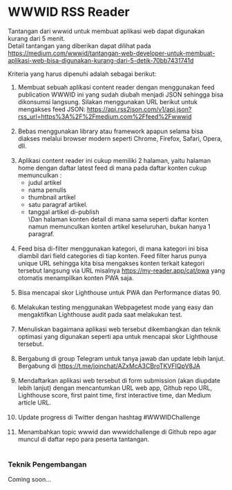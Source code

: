 WWWID RSS Reader
===
Tantangan dari wwwid untuk membuat aplikasi web dapat digunakan kurang dari 5 menit.<br>
Detail tantangan yang diberikan dapat dilihat pada https://medium.com/wwwid/tantangan-web-developer-untuk-membuat-aplikasi-web-bisa-digunakan-kurang-dari-5-detik-70bb7431741d<br>

Kriteria yang harus dipenuhi adalah sebagai berikut:<br>
1. Membuat sebuah aplikasi content reader dengan menggunakan feed publication WWWID ini yang sudah diubah menjadi JSON sehingga bisa dikonsumsi langsung. Silakan menggunakan URL berikut untuk mengakses feed JSON: https://api.rss2json.com/v1/api.json?rss_url=https%3A%2F%2Fmedium.com%2Ffeed%2Fwwwid<br><br>
2. Bebas menggunakan library atau framework apapun selama bisa diakses melalui browser modern seperti Chrome, Firefox, Safari, Opera, dll.<br><br>
3. Aplikasi content reader ini cukup memiliki 2 halaman, yaitu halaman home dengan daftar latest feed di mana pada daftar konten cukup memunculkan :
    * judul artikel
    * nama penulis
    * thumbnail artikel
    * satu paragraf artikel.
    * tanggal artikel di-publish<br>
\Dan halaman konten detail di mana sama seperti daftar konten namun memunculkan konten artikel keseluruhan, bukan hanya 1 paragraf.<br><br>
4. Feed bisa di-filter menggunakan kategori, di mana kategori ini bisa diambil dari field categories di tiap konten. Feed filter harus punya unique URL sehingga kita bisa mengakses konten terkait kategori tersebut langsung via URL misalnya https://my-reader.app/cat/pwa yang otomatis menampilkan konten PWA saja.<br><br>
5. Bisa mencapai skor Lighthouse untuk PWA dan Performance diatas 90.<br><br>
6. Melakukan testing menggunakan Webpagetest mode yang easy dan mengaktifkan Lighthouse audit pada saat melakukan test.<br><br>
7. Menuliskan bagaimana aplikasi web tersebut dikembangkan dan teknik optimasi yang digunakan seperti apa untuk mencapai skor Lighthouse tersebut.<br><br>
8. Bergabung di group Telegram untuk tanya jawab dan update lebih lanjut. Bergabung di https://t.me/joinchat/AZxMcA3CBroTKVFIQpV8JA<br><br>
9. Mendaftarkan aplikasi web tersebut di form submission (akan diupdate lebih lanjut) dengan mencantumkan URL web app, Github repo URL, Lighthouse score, first paint time, first interactive time, dan Medium article URL.<br><br>
10. Update progress di Twitter dengan hashtag #WWWIDChallenge<br><br>
11. Menambahkan topic wwwid dan wwwidchallenge di Github repo agar muncul di daftar repo para peserta tantangan.<br><br>

### Teknik Pengembangan

Coming soon...
